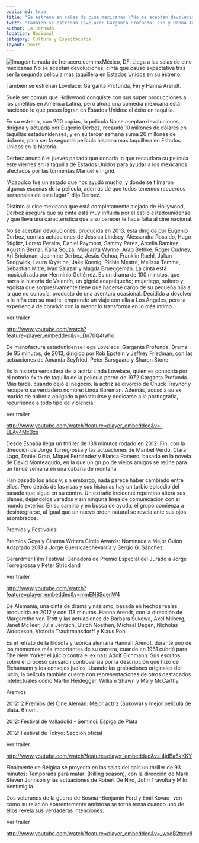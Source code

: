 ```yaml
---
published: true
title: "Se estrena en salas de cine mexicanas \"No se aceptan devoluciones\""
twitt: "También se estrenan Lovelace: Garganta Profunda, Fin y Hanna Arendt"
author: La Jornada
location: Nacional
category: Cultura y Espectáculos
layout: posts
---
```


![Imagen tomada de horacero.com.mx](http://i.imgur.com/Z5BVMhKm.jpg)México, DF. Llega a las salas de cine mexicanas No se aceptan devoluciones, cinta que causó expectativa tras ser la segunda película más taquillera en Estados Unidos en su estreno.

También se estrenan Lovelace: Garganta Profunda, Fin y Hanna Arendt.

Suele ser común que Hollywood conquiste con sus super producciones a los cinéfilos en América Latina, pero ahora una comedia mexicana está haciendo lo que pocas logran en Estados Unidos: el éxito en taquilla.

En su estreno, con 200 copias, la película No se aceptan devoluciones, dirigida y actuada por Eugenio Derbez, recaudó 10 millones de dólares en taquillas estadunidenses, y en su tercer semana suma 26 millones de dólares, para ser la segunda película hispana más taquillera en Estados Unidos en la historia.

Derbez anunció el jueves pasado que donaría lo que recaudara su película este viernes en la taquilla de Estados Unidos para ayudar a los mexicanos afectados por las tormentas Manuel e Ingrid.

“Acapulco fue un estado que nos ayudó mucho, y donde se filmaron algunas escenas de la película, además de que todos tenemos recuerdos personales de este lugar”, dijo Derbez.

Distinto al cine mexicano que está completamente alejado de Hollywood, Derbez asegura que su cinta está muy influida por el estilo estadounidense y que lleva una característica que a su parecer le hace falta al cine nacional.

No se aceptan devoluciones, producida en 2013, esta dirigida por Eugenio Derbez, con las actuaciones de Jessica Lindsey, Alessandra Rosaldo, Hugo Stiglitz, Loreto Peralta, Daniel Raymont, Sammy Pérez, Arcelia Ramírez, Agustín Bernal, Karla Souza, Margarita Wynne, Arap Bethke, Roger Cudney, Ari Brickman, Jeannine Derbez, Jesús Ochoa, Franklin Ruehl, Julian Sedgwick, Laura Krystine, Jake Koenig, Richie Mestre, Melissa Temme, Sebastian Mitre, Ivan Salazar y Magda Brueggeman. La cinta está musicalizada por Herminio Gutiérrez. Es un drama de 100 minutos, que narra la historia de Valentín, un gigoló acapulqueño; mujeriego, soltero y egoísta que sorpresivamente tiene que hacerse cargo de su pequeña hija a la que no conocía, producto de una aventura ocasional. Decidido a devolver a la niña con su madre, emprende un viaje con ella a Los Ángeles, pero la experiencia de convivir con la menor lo transforma en lo más íntimo.

Ver trailer

http://www.youtube.com/watch?feature=player_embedded&v=_Dn70Q4tWro

 

De manofactura estadunidense llega Lovelace: Garganta Profunda, Drama de 95 minutos, de 2013, dirigido por Rob Epstein y Jeffrey Friedman; con las actuaciones de Amanda Seyfried, Peter Sarsgaard y Sharon Stone.

Es la historia verdadera de la actriz Linda Lovelace, quien es conocida por el notorio éxito de taquilla de la película porno de 1972 Garganta Profunda. Más tarde, cuando dejó el negocio, la actriz se divorció de Chuck Traynor y recuperó su verdadero nombre: Linda Boreman. Además, acusó a su ex marido de haberla obligado a prostituirse y dedicarse a la pornografía, recurriendo a todo tipo de violencia.

Ver trailer

http://www.youtube.com/watch?feature=player_embedded&v=-EEAy4Mc3zs

 

Desde España llega un thriller de 138 minutos rodado en 2012. Fin, con la dirección de Jorge Torregrossa y las actuaciones de Maribel Verdú, Clara Lago, Daniel Grao, Miquel Fernández y Blanca Romero, basado en la novela de David Monteagudo, en la que un grupo de viejos amigos se reúne para un fin de semana en una cabaña de montaña.

Han pasado los años y, sin embargo, nada parece haber cambiado entre ellos. Pero detrás de las risas y sus historias hay un turbio episodio del pasado que sigue en su contra. Un extraño incidente repentino altera sus planes, dejándolos varados y sin ninguna línea de comunicación con el mundo exterior. En su camino y en busca de ayuda, el grupo comienza a desintegrarse, al igual que un nuevo orden natural se revela ante sus ojos asombrados.

Premios y Festivales:

Premios Goya y Cinema Writers Circle Awards: Nominada a Mejor Guión Adaptado 2013 a Jorge Guerricaechevarría y Sergio G. Sánchez.

Gerardmer Film Festival: Ganadora de Premio Especial del Jurado a Jorge Torregrossa y Peter Strickland

Ver trailer

http://www.youtube.com/watch?feature=player_embedded&v=mmEN8SqenW4

 

De Alemania, una cinta de drama y nazismo, basada en hechos reales, producida en 2012 y con 113 minutos. Hanna Arendt, con la dirección de Margarethe von Trott y las actuaciones de Barbara Sukowa, Axel Milberg, Janet McTeer, Julia Jentsch, Ulrich Noethen, Michael Degen, Nicholas Woodeson, Victoria Trauttmansdorff y Klaus Pohl

Es el retrato de la filósofa y teórica alemana Hannah Arendt, durante uno de los momentos más importantes de su carrera, cuando en 1961 cubrió para The New Yorker el juicio contra el ex nazi Adolf Eichmann. Sus escritos sobre el proceso causaron controversia por la descripción que hizo de Eichamann y los consejos judíos. Usando las grabaciones originales del jucio, la película también cuenta con representaciones de otros destacados intelectuales como Martin Heidegger, William Shawn y Mary McCarthy.

Premios

2012: 2 Premios del Cine Alemán: Mejor actriz (Sukowa) y mejor película de plata. 6 nom.

2012: Festival de Valladolid - Seminci: Espiga de Plata

2012: Festival de Tokyo: Sección oficial

Ver trailer

 

http://www.youtube.com/watch?feature=player_embedded&v=l4jdBa6kKKY

 

Finalmente de Bélgica se proyecta en las salas del país un thriller de 93 minutos: Temporada para matar: (Killing season), con la dirección de Mark Steven Johnson y las actuaciones de Robert De Niro, John Travolta y Milo Ventimiglia.

Dos veteranos de la guerra de Bosnia -Benjamin Ford y Emil Kovac- ven cómo su relación aparentemente amistosa se torna tensa cuando uno de ellos revela sus verdaderas intenciones.

Ver trailer

 

http://www.youtube.com/watch?feature=player_embedded&v=_wxdB2txcv8
